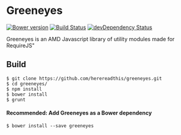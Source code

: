 Greeneyes
========

[![Bower version](https://badge.fury.io/bo/greeneyes.svg)](http://badge.fury.io/bo/greeneyes)
[![Build Status](https://secure.travis-ci.org/herereadthis/greeneyes.svg?branch=master)](http://travis-ci.org/herereadthis/greeneyes)
[![devDependency Status](https://david-dm.org/herereadthis/greeneyes/dev-status.svg)](https://david-dm.org/herereadthis/greeneyes#info=devDependencies)

Greeneyes is an AMD Javascript library of utility modules made for RequireJS"

## Build

```
$ git clone https://github.com/herereadthis/greeneyes.git
$ cd greeneyes/
$ npm install
$ bower install
$ grunt
```

#### Recommended: Add Greeneyes as a Bower dependency

```
$ bower install --save greeneyes
```

